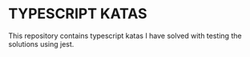 # TYPESCRIPT KATAS
This repository contains typescript katas I have solved with testing the solutions using jest.

